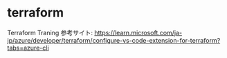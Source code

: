# terraform
Terraform Traning
参考サイト:
https://learn.microsoft.com/ja-jp/azure/developer/terraform/configure-vs-code-extension-for-terraform?tabs=azure-cli